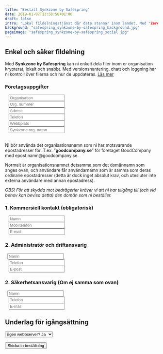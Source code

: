 ```yaml
---
title: "Beställ Synkzone by Safespring"
date: 2019-01-07T13:58:58+01:00
draft: false
intro: "Lokal fildelningstjänst där data stannar inom landet. Med "Zero knowledge" kan varken vi som operatör av tjänsten eller någon annan läsa era filer."
background: "safespring_synkzone-by-safespring_background.jpg"
pageimage: "safespring_synkzone-by-safespring_social.jpg"
---
```

## Enkel och säker fildelning
Med **Synkzone by Safespring** kan ni enkelt dela filer inom er organisation krypterat, lokalt och snabbt. Med versionshantering, chatt och loggning har ni kontroll över filerna och hur de uppdateras. <a href="/tjanster/synkzone/" id="text-button">Läs mer</a>

<script src="//twitter.github.io/typeahead.js/releases/latest/typeahead.bundle.js"></script>
<style>
  .twitter-typeahead .tt-hint {
    color: #195F8C;
  }
  .twitter-typeahead .tt-menu {
    max-height: 300px;
    overflow: auto;
    border: 1px solid #195F8C;
    border-top: none;
    border-radius: 0 0 25px 25px;
    width: 298px;
    margin: -7px 0 0 -52px;
  }
  .twitter-typeahead .tt-suggestion {
    background-color: #fafefe;
    padding: 5px 10px;
    color: #323232;
  }
  .tt-suggestion:first-child {
    margin: 7px 0 0 0;
    padding-top:10px;
  }
  .tt-suggestion:last-child {
    padding-bottom:20px;
  }
  .twitter-typeahead .tt-suggestion:hover {
    background-color: #fafefe;
    color: #195F8C;
}
</style>
<script>
  jQuery(document).ready(function() {
  var matchClientsTimeout = null;
  var matchClients = function(q, sync, cb) {
  if(matchClientsTimeout) {
  clearTimeout(matchClientsTimeout);
  }
  matchClientsTimeout = setTimeout(function() {
  $.ajax({
  type: "GET",
  url: "https://power.upsales.com/api/external/soliditet/clientSearch?name="+q,
  success: function(res) {
  cb(res.data);
  },
  error: function(res) {},
  });
  }, 200);
  };
  var getSuggestTemplate = function(c) {
  return "<div><div>"+c.name+"</div><span style='color: #323232; font-size: 10px;'>"+c.city+"</span></div>";
  };
  var nameField = jQuery("#up-client-name-input");
  if(nameField.length) {
  var dunsField = jQuery("<input type='hidden' name='Client.dunsNo' />");
  var spinner = jQuery("<b id='up-client-spinner' class='fa fa-refresh fa-spin' />");
  spinner.hide();
  nameField.after(dunsField);
  nameField.after(spinner);
  nameField.typeahead({
  hint: true,
  highlight: true,
  minLength: 3
  },{
  name: "clients",
  limit: 25,
  source: matchClients,
  templates: {
  suggestion: getSuggestTemplate
  }
  }).bind("typeahead:autocompleted", function(ev, client) {
  nameField.typeahead("val", client.name);
  dunsField.val(client.dunsNo);
  nameField.blur();}).bind("typeahead:select", function(ev, client) {
  nameField.typeahead("val", client.name);
  dunsField.val(client.dunsNo);
  }).bind("typeahead:cursorchange", function(ev, client) {
  nameField.typeahead("val", client.name);
  dunsField.val(client.dunsNo);
  }).on("typeahead:asyncrequest", function() {
  spinner.show();
  }).on("typeahead:asynccancel typeahead:asyncreceive", function() {
  spinner.hide();
  });
  }
  });
</script>
<form id="up-form" name="form_9549u2dceed11b77a45cb8128be76c12634a0" action="https://power.upsales.com/api/external/formSubmit" method="POST">
<h3>Företagsuppgifter</h3>
  <div class="form"><i class="fas fa-briefcase"></i>&nbsp;&nbsp;&nbsp;<input maxlength="512" type="text" id="up-client-name-input" name="Client.name" required="required" placeholder="Organisation"></div>
	<div class="form"><i class="fas fa-marker"></i>&nbsp;&nbsp;&nbsp;<input maxlength="512" type="text" name="Client.custom_1" required="required" placeholder="Org. nummer"></div>
	<div class="form"><i class="fas fa-building"></i>&nbsp;&nbsp;&nbsp;<input maxlength="512" type="text" name="Client.address" required="required" placeholder="Adress"></div>
	<div class="form"><i class="fas fa-mobile-alt"></i>&nbsp;&nbsp;&nbsp;<input maxlength="512" type="text" name="Client.phone" required="required" placeholder="Telefon"></div>
	<div class="form"><i class="fas fa-globe"></i>&nbsp;&nbsp;&nbsp;<input maxlength="512" type="text" name="Client.webpage" required="required" placeholder="Webbplats"></div>
  <div class="form"><i class="fas fa-globe"></i>&nbsp;&nbsp;&nbsp;<input maxlength="512" type="text" name="Extra.1548927996192" required="required" placeholder="Synkzone org. namn"></div>
  <br><p>Ni bör använda det organisationsnamn som ni har motsvarande epostadresser för. T.ex.  ”<b>goodcompany.se</b>” för företaget GoodCompany med epost namn@goodcompany.se.</p>
  <p>Normalt är organisationsnamnet detsamma som det domännamn som anges ovan, och användare får användarnamn som är samma som deras ordinarie epostadresser (detta är dock inget absolut krav, och utesluter inte externa användare med annan epostadress).</p>
  <p><i>OBS! För att skydda mot bedrägerier kräver vi att ni har tillgång till (och vid behov kan bevisa detta) den domän som ni beställer.</i></p>
<h3>1. Kommersiell kontakt (obligatorisk)</h2>
  <div class="form"><i class="fas fa-user-tie"></i>&nbsp;&nbsp;&nbsp;<input maxlength="512" type="text" name="Contact.name" required="required" placeholder="Namn"></div>
  <div class="form"><i class="fas fa-mobile-alt"></i>&nbsp;&nbsp;&nbsp;<input maxlength="512" type="text" name="Contact.cellPhone" required="required" placeholder="Mobiltelefon"></div>
  <div class="form"><i class="fas fa-envelope"></i>&nbsp;&nbsp;&nbsp;<input maxlength="512" type="email" id="up-email-input" autocomplete="off" name="Contact.email" required="required" placeholder="E-mail"></div>
<h3>2. Administratör och driftansvarig</h3>
  <div class="form"><i class="fas fa-user-cog"></i>&nbsp;&nbsp;<input maxlength="512" type="text" name="Extra.1548340803760" placeholder="Namn"></div>
  <div class="form"><i class="fas fa-mobile-alt"></i>&nbsp;&nbsp;&nbsp;<input maxlength="512" type="text" name="Extra.1548340809452" placeholder="Telefon"></div>
  <div class="form"><i class="fas fa-envelope"></i>&nbsp;&nbsp;&nbsp;<input maxlength="512" type="text" name="Extra.1548340812473" placeholder="E-post"></div>
<h3>2. Säkerhetsansvarig (Om ej samma som ovan)</h3>
	<div class="form"><i class="fas fa-user-shield"></i>&nbsp;&nbsp;<input maxlength="512" type="text" name="Extra.1548340878741" placeholder="Namn"></div>
	<div class="form"><i class="fas fa-mobile-alt"></i>&nbsp;&nbsp;&nbsp;<input maxlength="512" type="text" name="Extra.1548340881560" placeholder="Telefon"></div>
	<div class="form"><i class="fas fa-envelope"></i>&nbsp;&nbsp;&nbsp;<input maxlength="512" type="text" name="Extra.1548340884089" placeholder="E-mail"></div>
<h2>Underlag för igångsättning</h2>
  <div class="form">
    <select name="Extra.1548342504164">
      <option value="Egen webbserver? Ja">Egen webbserver? Ja</option>
      <option value="Egen webbserver? Nej">Egen webbserver? Nej</option>
    </select>
</div>
	<!-- REQUIRED FIELDS -->
  <input type="hidden" name="formCid" value="9549">
	<input type="hidden" name="formId" value="9549u2dceed11b77a45cb8128be76c12634a0">
	<input type="hidden" name="isFrame" value="false">
	<input type="text" value="" name="validation" style="display: none;">
	<!-- END OF REQUIRED FIELDS -->
  <br>
	<button type="submit" class="button">Skicka in beställning</button>
</form>
<script src="https://img.upsales.com/lBtRI6eK9zoMXU3igCaQIw==/be.js"></script>
